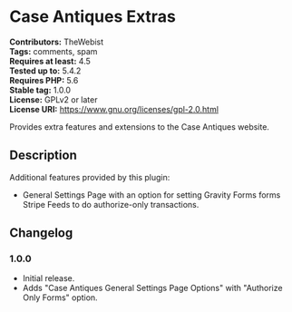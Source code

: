 # Case Antiques Extras #
**Contributors:** TheWebist  
**Tags:** comments, spam  
**Requires at least:** 4.5  
**Tested up to:** 5.4.2  
**Requires PHP:** 5.6  
**Stable tag:** 1.0.0  
**License:** GPLv2 or later  
**License URI:** https://www.gnu.org/licenses/gpl-2.0.html  

Provides extra features and extensions to the Case Antiques website.

## Description ##

Additional features provided by this plugin:

* General Settings Page with an option for setting Gravity Forms forms Stripe Feeds to do authorize-only transactions.

## Changelog ##

### 1.0.0 ###
* Initial release.
* Adds "Case Antiques General Settings Page Options" with "Authorize Only Forms" option.
